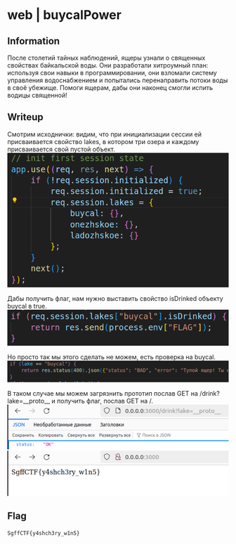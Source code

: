 # web | buycalPower

## Information
После столетий тайных наблюдений, ящеры узнали о священных свойствах байкальской воды. Они разработали хитроумный план: используя свои навыки в программировании, они взломали систему управления водоснабжением и попытались перенаправить потоки воды в своё убежище.
Помоги ящерам, дабы они наконец смогли испить водицы священной!

## Writeup
Смотрим исходнички: видим, что при инициализации сессии ей присваивается свойство lakes, в котором три озера и каждому присваивается свой пустой объект.
![alt text](img/code_vuln2.png)

Дабы получить флаг, нам нужно выставить свойство isDrinked объекту buycal в true.
![alt text](img/code_flag.png)

Но просто так мы этого сделать не можем, есть проверка на buycal.
![alt text](img/buycal_check.png)

В таком случае мы можем загрязнить прототип послав GET на /drink?lake=\_\_proto\_\_ и получить флаг, послав GET на /.
![alt text](img/vuln_req.png)
![alt text](img/flag.png) 

## Flag
`SgffCTF{y4shch3ry_w1n5}`